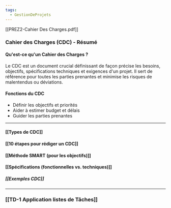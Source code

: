 ```yaml
---
tags:
  - GestionDeProjets
---
```

[[PREZ2-Cahier Des Charges.pdf]]
### Cahier des Charges (CDC) - Résumé

#### Qu'est-ce qu'un Cahier des Charges ?

Le CDC est un document crucial définissant de façon précise les besoins, objectifs, spécifications techniques et exigences d'un projet. Il sert de référence pour toutes les parties prenantes et minimise les risques de malentendus ou déviations.

#### Fonctions du CDC

- Définir les objectifs et priorités
- Aider à estimer budget et délais
- Guider les parties prenantes

---
#### [[Types de CDC]]

#### [[10 étapes pour rédiger un CDC]]

#### [[Méthode SMART (pour les objectifs)]]

#### [[Spécifications (fonctionnelles vs. techniques)]]
##### [[Exemples CDC]]

---

### [[TD-1 Application listes de Tâches]]

